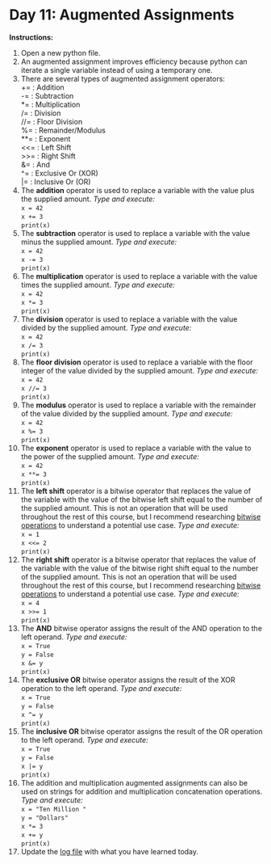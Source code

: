 # Day 11: Augmented Assignments
**Instructions:** 
1. Open a new python file.
2. An augmented assignment improves efficiency because python can iterate a single variable instead of using a temporary one.
3. There are several types of augmented assignment operators:  
   \+=  : Addition  
   \-=  : Subtraction  
   \*=  : Multiplication  
   \/=  : Division  
   \//= : Floor Division  
   \%=  : Remainder/Modulus  
   \**= : Exponent  
   \<<= : Left Shift  
   \>>= : Right Shift  
   \&=  : And  
   \^=  : Exclusive Or (XOR)  
   \|=  : Inclusive Or (OR)
4. The **addition** operator is used to replace a variable with the value plus the supplied amount. _Type and execute:_  
   `x = 42`  
   `x += 3`  
   `print(x)`
5. The **subtraction** operator is used to replace a variable with the value minus the supplied amount. _Type and execute:_  
   `x = 42`  
   `x -= 3`  
   `print(x)`
6. The **multiplication** operator is used to replace a variable with the value times the supplied amount. _Type and execute:_  
   `x = 42`  
   `x *= 3`  
   `print(x)`
7. The **division** operator is used to replace a variable with the value divided by the supplied amount. _Type and execute:_  
   `x = 42`  
   `x /= 3`  
   `print(x)`
10. The **floor division** operator is used to replace a variable with the floor integer of the value divided by the supplied amount. _Type and execute:_  
   `x = 42`  
   `x //= 3`  
   `print(x)`
9. The **modulus** operator is used to replace a variable with the remainder of the value divided by the supplied amount. _Type and execute:_  
   `x = 42`  
   `x %= 3`  
   `print(x)`
10. The **exponent** operator is used to replace a variable with the value to the power of the supplied amount. _Type and execute:_  
   `x = 42`  
   `x **= 3`  
   `print(x)`
11. The **left shift** operator is a bitwise operator that replaces the value of the variable with the value of the bitwise left shift equal to the number of the supplied amount. This is not an operation that will be used throughout the rest of this course, but I recommend researching [bitwise operations](https://en.wikipedia.org/wiki/Bitwise_operation) to understand a potential use case. _Type and execute:_  
   `x = 1`  
   `x <<= 2`  
   `print(x)`
12. The **right shift** operator is a bitwise operator that replaces the value of the variable with the value of the bitwise right shift equal to the number of the supplied amount. This is not an operation that will be used throughout the rest of this course, but I recommend researching [bitwise operations](https://en.wikipedia.org/wiki/Bitwise_operation) to understand a potential use case. _Type and execute:_  
   `x = 4`  
   `x >>= 1`  
   `print(x)`
13. The **AND** bitwise operator assigns the result of the AND operation to the left operand. _Type and execute:_  
   `x = True`  
   `y = False`  
   `x &= y`  
   `print(x)`
14. The **exclusive OR** bitwise operator assigns the result of the XOR operation to the left operand. _Type and execute:_  
   `x = True`  
   `y = False`  
   `x ^= y`  
   `print(x)`
15. The **inclusive OR** bitwise operator assigns the result of the OR operation to the left operand. _Type and execute:_  
   `x = True`  
   `y = False`  
   `x |= y`  
   `print(x)`
16. The addition and multiplication augmented assignments can also be used on strings for addition and multiplication concatenation operations. _Type and execute:_  
   `x = "Ten Million "`  
   `y = "Dollars"`  
   `x *= 3`  
   `x += y`  
   `print(x)`
17. Update the [log file](../../log.md) with what you have learned today.
